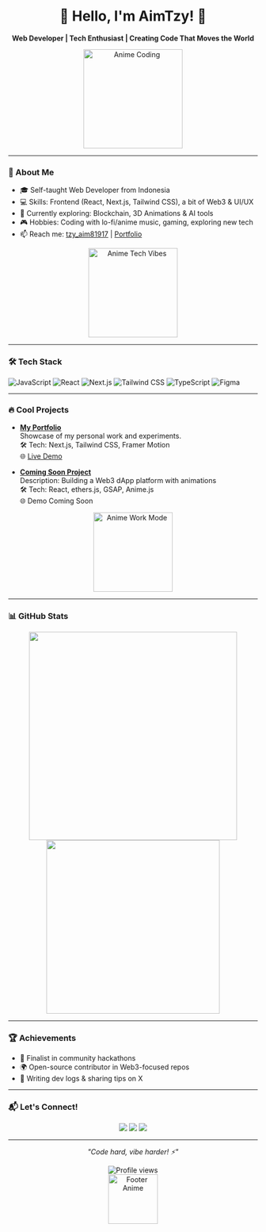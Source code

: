 <div align="center">
  <h1>👋 Hello, I'm AimTzy! 🚀</h1>
  <p><strong>Web Developer | Tech Enthusiast | Creating Code That Moves the World</strong></p>
  <img src="https://media.giphy.com/media/v1.Y2lkPTc5MGI3NjExaWNjZ3A5MzF5MWk4OHN4dWg3MGRzc2M3Y2YxMG9rdnA2ZDI0cWZ4MiZlcD12MV9naWZzX3NlYXJjaCZjdD1n/JIX9t2j0ZTN9S/giphy.gif" width="200" alt="Anime Coding"/>
</div>

---

### 🌟 About Me
- 🎓 Self-taught Web Developer from Indonesia
- 💻 Skills: Frontend (React, Next.js, Tailwind CSS), a bit of Web3 & UI/UX
- 🌱 Currently exploring: Blockchain, 3D Animations & AI tools
- 🎮 Hobbies: Coding with lo-fi/anime music, gaming, exploring new tech
- 📫 Reach me: [tzy_aim81917](https://x.com/tzy_aim81917) | [Portfolio](https://next-js-portfolio-silk-three.vercel.app)

<div align="center">
  <img src="https://media.giphy.com/media/v1.Y2lkPTc5MGI3NjExc2J2aTRraWx1YmFweHMwazNqa3g4MmU0ZXZ1eHZqbDBscHM2aGcxNSZlcD12MV9naWZzX3NlYXJjaCZjdD1n/VbnUQpnihPSIgIXuZv/giphy.gif" width="180" alt="Anime Tech Vibes"/>
</div>

---

### 🛠️ Tech Stack
![JavaScript](https://img.shields.io/badge/-JavaScript-F7DF1E?logo=javascript&logoColor=black&style=flat-square)
![React](https://img.shields.io/badge/-React-61DAFB?logo=react&logoColor=black&style=flat-square)
![Next.js](https://img.shields.io/badge/-Next.js-000000?logo=next.js&logoColor=white&style=flat-square)
![Tailwind CSS](https://img.shields.io/badge/-Tailwind_CSS-38B2AC?logo=tailwind-css&logoColor=white&style=flat-square)
![TypeScript](https://img.shields.io/badge/-TypeScript-3178C6?logo=typescript&logoColor=white&style=flat-square)
![Figma](https://img.shields.io/badge/-Figma-F24E1E?logo=figma&logoColor=white&style=flat-square)

---

### 🔥 Cool Projects

- **[My Portfolio](https://next-js-portfolio-silk-three.vercel.app)**  
  Showcase of my personal work and experiments.  
  🛠️ Tech: Next.js, Tailwind CSS, Framer Motion  
  🌐 [Live Demo](https://next-js-portfolio-silk-three.vercel.app)

- **[Coming Soon Project]()**  
  Description: Building a Web3 dApp platform with animations  
  🛠️ Tech: React, ethers.js, GSAP, Anime.js  
  🌐 Demo Coming Soon

<div align="center">
  <img src="https://media.giphy.com/media/v1.Y2lkPTc5MGI3NjExcmZzOHN3ZHM2eDV2ZnlvbW94eWZwcndtcXR4cXltYzU1Mmh0aDRlbiZlcD12MV9naWZzX3NlYXJjaCZjdD1n/Y3Lr2idbU96Pq/giphy.gif" width="160" alt="Anime Work Mode"/>
</div>

---

### 📊 GitHub Stats
<div align="center">
  <img src="https://github-readme-stats.vercel.app/api?username=TzyCode-Ai&show_icons=true&theme=midnight-purple&hide_border=true" width="420" />
  <img src="https://github-readme-stats.vercel.app/api/top-langs/?username=TzyCode-Ai&layout=compact&theme=midnight-purple&hide_border=true" width="350" />
</div>

---

### 🏆 Achievements
- 🥇 Finalist in community hackathons
- 🌍 Open-source contributor in Web3-focused repos
- 📝 Writing dev logs & sharing tips on X

---

### 📬 Let's Connect!
<div align="center">
  <a href="https://x.com/tzy_aim81917"><img src="https://img.shields.io/badge/X-Twitter-1DA1F2?logo=twitter&logoColor=white&style=for-the-badge" /></a>
  <a href="https://linkedin.com"><img src="https://img.shields.io/badge/LinkedIn-Connect-0A66C2?logo=linkedin&logoColor=white&style=for-the-badge" /></a>
  <a href="https://next-js-portfolio-silk-three.vercel.app"><img src="https://img.shields.io/badge/Portfolio-Visit-FF5733?logo=web&logoColor=white&style=for-the-badge" /></a>
</div>

---

<div align="center">
  <p><i>"Code hard, vibe harder! ⚡"</i></p>
  <img src="https://komarev.com/ghpvc/?username=TzyCode-Ai&color=blueviolet" alt="Profile views" />
  <br>
  <img src="https://media.giphy.com/media/v1.Y2lkPTc5MGI3NjExczNxNHNhbGh6dWFld2g2NzFjNWl5Nm01cXZ5MmR0ZTNlM3A2b2FvNyZlcD12MV9naWZzX3NlYXJjaCZjdD1n/13HgwGsXFp4lO/giphy.gif" width="100" alt="Footer Anime"/>
</div>

